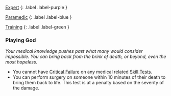 
[Expert](Game/Expert-List)
{: .label .label-purple }

[Paramedic](Game/Paramedic)
{: .label .label-blue }

[Training](Game/Progress#Training)
{: .label .label-green }
### Playing God
*Your medical knowledge pushes past what many would consider impossible. You can bring back from the brink of death, or beyond, even the most hopeless.*
* You cannot have [Critical Failure](Game/Core/Skills#Critical%20Failure) on any medical related [Skill Tests](Game/Core/Terminology#Skill%20Test).
* You can perform surgery on someone within 10 minutes of their death to bring them back to life. This test is at a penalty based on the severity of the damage.

